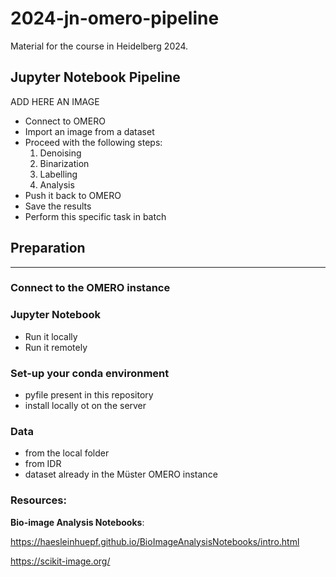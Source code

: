 # 2024-jn-omero-pipeline

Material for the course in Heidelberg 2024.

## Jupyter Notebook Pipeline

ADD HERE AN IMAGE

- Connect to OMERO
- Import an image from a dataset
- Proceed with the following steps:
   1) Denoising
   2) Binarization
  3) Labelling 
  4) Analysis
- Push it back to OMERO
- Save the results
- Perform this specific task in batch

## Preparation

----

### Connect to the OMERO instance

### Jupyter Notebook
- Run it locally
- Run it remotely

### Set-up your conda environment
- pyfile present in this repository
- install locally ot on the server

### Data
- from the local folder
- from IDR
- dataset already in the Müster OMERO instance

### Resources:
**Bio-image Analysis Notebooks**:

https://haesleinhuepf.github.io/BioImageAnalysisNotebooks/intro.html

https://scikit-image.org/
